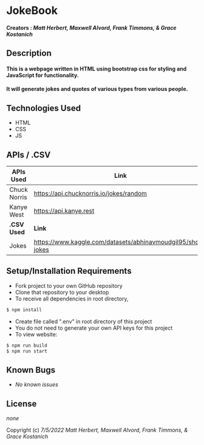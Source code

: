    # **JokeBook**
#### Creators : _**Matt Herbert, Maxwell Alvord, Frank Timmons, & Grace Kostanich**_   

## Description
#### This is a webpage written in HTML using bootstrap css for styling and JavaScript for functionality.
#### It will generate jokes and quotes of various types from various people.

## Technologies Used

* HTML
* CSS
* JS

## APIs / .CSV

| APIs Used | Link |
| ------ | ------ |
| Chuck Norris | https://api.chucknorris.io/jokes/random |
| Kanye West | https://api.kanye.rest |
| **.CSV Used** | **Link** |
| Jokes | https://www.kaggle.com/datasets/abhinavmoudgil95/short-jokes |

## Setup/Installation Requirements

* Fork project to your own GitHub repository
* Clone that repository to your desktop
* To receive all dependencies in root directory,
```sh
$ npm install
```
* Create file called ".env" in root directory of this project
* You do not need to generate your own API keys for this project 
* To view website:
```sh
$ npm run build
$ npm run start
```

## Known Bugs

* _No known issues_

## License

_none_

Copyright (c) _7/5/2022_ _Matt Herbert, Maxwell Alvord, Frank Timmons, & Grace Kostanich_
